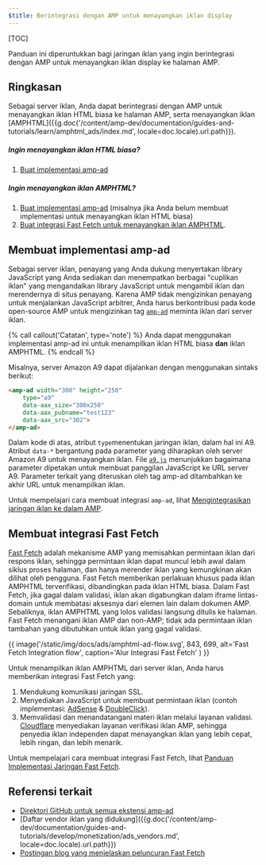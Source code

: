 ```yaml
---
$title: Berintegrasi dengan AMP untuk menayangkan iklan display
---
```


[TOC]

Panduan ini diperuntukkan bagi jaringan iklan yang ingin berintegrasi dengan AMP untuk menayangkan iklan display ke halaman AMP.

## Ringkasan

Sebagai server iklan, Anda dapat berintegrasi dengan AMP untuk menayangkan iklan HTML biasa ke halaman AMP, serta menayangkan iklan [AMPHTML]({{g.doc('/content/amp-dev/documentation/guides-and-tutorials/learn/amphtml_ads/index.md', locale=doc.locale).url.path}}).

##### Ingin menayangkan iklan HTML biasa?

1.  [Buat implementasi amp-ad](#membuat-implementasi-amp-ad)

##### Ingin menayangkan iklan AMPHTML?

1. [Buat implementasi amp-ad](#membuat-implementasi-amp-ad) (misalnya jika Anda belum membuat implementasi untuk menayangkan iklan HTML biasa)
2. [Buat integrasi Fast Fetch untuk menayangkan iklan AMPHTML](#membuat-integrasi-fast-fetch).


## Membuat implementasi amp-ad

Sebagai server iklan, penayang yang Anda dukung menyertakan library JavaScript yang Anda sediakan dan menempatkan berbagai "cuplikan iklan" yang mengandalkan library JavaScript untuk mengambil iklan dan merendernya di situs penayang. Karena AMP tidak mengizinkan penayang untuk menjalankan JavaScript arbitrer, Anda harus berkontribusi pada kode open-source AMP untuk mengizinkan tag [`amp-ad`](/id/docs/reference/components/amp-ad.html) meminta iklan dari server iklan.

{% call callout('Catatan', type='note') %}
Anda dapat menggunakan implementasi amp-ad ini untuk menampilkan iklan HTML biasa **dan** iklan AMPHTML.
{% endcall %}


Misalnya, server Amazon A9 dapat dijalankan dengan menggunakan sintaks berikut:

```html
<amp-ad width="300" height="250"
    type="a9"
    data-aax_size="300x250"
    data-aax_pubname="test123"
    data-aax_src="302">
</amp-ad>
```

Dalam kode di atas, atribut `type`menentukan jaringan iklan, dalam hal ini A9. Atribut `data-*` bergantung pada parameter yang diharapkan oleh server Amazon A9 untuk menayangkan iklan. File [`a9.js`](https://github.com/ampproject/amphtml/blob/master/ads/a9.js) menunjukkan bagaimana parameter dipetakan untuk membuat panggilan JavaScript ke URL server A9. Parameter terkait yang diteruskan oleh tag amp-ad ditambahkan ke akhir URL untuk menampilkan iklan.

Untuk mempelajari cara membuat integrasi `amp-ad`, lihat [Mengintegrasikan jaringan iklan ke dalam AMP](https://github.com/ampproject/amphtml/blob/master/ads/README.md).

## Membuat integrasi Fast Fetch

[Fast Fetch](/latest/blog/even-faster-loading-ads-in-amp/) adalah mekanisme AMP yang memisahkan permintaan iklan dari respons iklan, sehingga permintaan iklan dapat muncul lebih awal dalam siklus proses halaman, dan hanya merender iklan yang kemungkinan akan dilihat oleh pengguna. Fast Fetch memberikan perlakuan khusus pada iklan AMPHTML terverifikasi, dibandingkan pada iklan HTML biasa. Dalam Fast Fetch, jika gagal dalam validasi, iklan akan digabungkan dalam iframe lintas-domain untuk membatasi aksesnya dari elemen lain dalam dokumen AMP. Sebaliknya, iklan AMPHTML yang lolos validasi langsung ditulis ke halaman. Fast Fetch menangani iklan AMP dan non-AMP; tidak ada permintaan iklan tambahan yang dibutuhkan untuk iklan yang gagal validasi. 

{{ image('/static/img/docs/ads/amphtml-ad-flow.svg', 843, 699, alt='Fast Fetch Integration flow', caption='Alur Integrasi Fast Fetch' ) }}

Untuk menampilkan iklan AMPHTML dari server iklan, Anda harus memberikan integrasi Fast Fetch yang:

1.  Mendukung komunikasi jaringan SSL.
1.  Menyediakan JavaScript untuk membuat permintaan iklan (contoh implementasi: [AdSense](https://github.com/ampproject/amphtml/tree/master/extensions/amp-ad-network-adsense-impl) & [DoubleClick](https://github.com/ampproject/amphtml/tree/master/extensions/amp-ad-network-doubleclick-impl)).
1.  Memvalidasi dan menandatangani materi iklan melalui layanan validasi. [Cloudflare](https://blog.cloudflare.com/firebolt/) menyediakan layanan verifikasi iklan AMP, sehingga penyedia iklan independen dapat menayangkan iklan yang lebih cepat, lebih ringan, dan lebih menarik.

Untuk mempelajari cara membuat integrasi Fast Fetch, lihat [Panduan Implementasi Jaringan Fast Fetch](https://github.com/ampproject/amphtml/blob/master/ads/google/a4a/docs/Network-Impl-Guide.md). 


## Referensi terkait

*   [Direktori GitHub untuk semua ekstensi amp-ad](https://github.com/ampproject/amphtml/tree/master/ads)
*   [Daftar vendor iklan yang didukung]({{g.doc('/content/amp-dev/documentation/guides-and-tutorials/develop/monetization/ads_vendors.md', locale=doc.locale).url.path}})
*   [Postingan blog yang menjelaskan peluncuran Fast Fetch](/latest/blog/even-faster-loading-ads-in-amp/)
 
